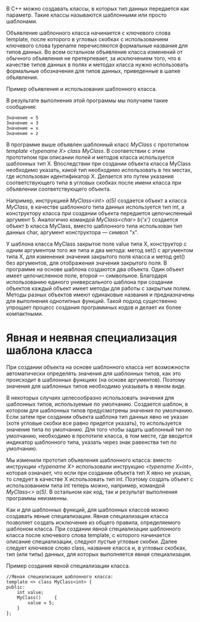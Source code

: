 В C++ можно создавать классы, в которых тип данных передается как параметр. 
Такие классы называются шаблонными или просто шаблонами.

Объявление шаблонного класса начинается с ключевого слова template, после которого 
в угловых скобках с использованием ключевого слова typename перечисляются формальные 
названия для типов данных. Во всем остальном объявление класса изменений от обычного 
объявления не претерпевает, за исключением того, что в качестве типов данных в полях 
и методах класса нужно использовать формальные обозначения для типов данных, 
приведенные в шапке объявления.

Пример объявления и использования шаблонного класса.

В результате выполнения этой программы мы получаем такие сообщения:
```
Значение = 5
Значение = 3
Значение = x
Значение = z
```
В программе выше объявлен шаблонный класс *MyClass* с прототипом *template \<typename X\> class MyClass*.
В соответствии с этим прототипом при описании полей и методов класса используется шаблонных тип X. 
Впоследствии при создании объекта класса MyClass необходимо указать, какой тип необходимо использовать 
в тех местах, где использован идентификатор X. Делается это путем указания соответствующего типа 
в угловых скобках после имени класса при объявлении соответствующего объекта.

Например, инструкцией *MyClass\<int\> a(5)* создается объект a класса *MyClass*, в качестве шаблонного 
типа данных используется тип int, а конструктору класса при создании объекта передается целочисленный 
аргумент 5. Аналогично командой *MyClass\<char\> b('x')* создается объект b класса MyClass, вместо 
шаблонного типа использован тип данных char, аргумент конструктора — символ "x".

У шаблона класса MyClass закрытое поле value типа X, конструктор с одним аргументом того же типа 
и два метода: метод set() с аргументом типа X, для изменения значения закрытого поля класса и 
метод get() без аргументов, для отображения значения закрытого поля. В программе на основе шаблона 
создаются два объекта. Один объект имеет целочисленное поле, второй — символьное. Благодаря 
использованию единого универсального шаблона при создании объектов каждый объект имеет методы 
для работы с закрытым полем. Методы разных объектов имеют одинаковые названия и предназначены 
для выполнения однотипных функций. Такой подход существенно упрощает процесс создания программных 
кодов и делает их более компактными.

# Явная и неявная специализация шаблона класса
При создании объекта на основе шаблонного класса нет возможности автоматически определять значения 
для шаблонных типов, как это происходит в шаблонных функциях (на основе аргументов). Поэтому 
значения для шаблонных типов необходимо указывать в явном виде.

В некоторых случаях целесообразно использовать значения для шаблонных типов, используемые 
по умолчанию. Создается шаблон, в котором для шаблонных типов предусмотрены значения по умолчанию. 
Если затем при создании объекта шаблона тип данных явно не указан (хотя угловые скобки все равно 
придется указать), то используется значение типа по умолчанию. Для того чтобы задать шаблонный 
тип по умолчанию, необходимо в прототипе класса, в том месте, где вводится индикатор шаблонного 
типа, указать через знак равенства тип по умолчанию.

Мы изменили прототип объявления шаблонного класса: вместо инструкции *\<typename X\>* использовали 
инструкцию *\<typename X=int\>*, которая означает, что если при создании объекта тип X явно не указан, 
то следует в качестве X использовать тип int. Поэтому создать объект с использованием типа int 
теперь можно, например, командой *MyClass<> a(5)*. В остальном как код, так и результат выполнения 
программы неизменны.

Как и для шаблонных функций, для шаблонных классов можно создавать явные специализации. 
Явная специализация класса позволяет создать исключение из общего правила, определяемого 
шаблоном класса. При создании явной специализации шаблонного класса после ключевого слова 
template, с которого начинается описание специализации, следуют пустые угловые скобки. Далее 
следует ключевое слово class, название класса и, в угловых скобках, тип (или типы) данных, 
для которых выполняется явная специализация.

Пример создания явной специализации класса.
```
//Явная специализация шаблонного класса:
template <> class MyClass<int> {
public:
    int value;
    MyClass()     {
        value = 5;
    }
};
```